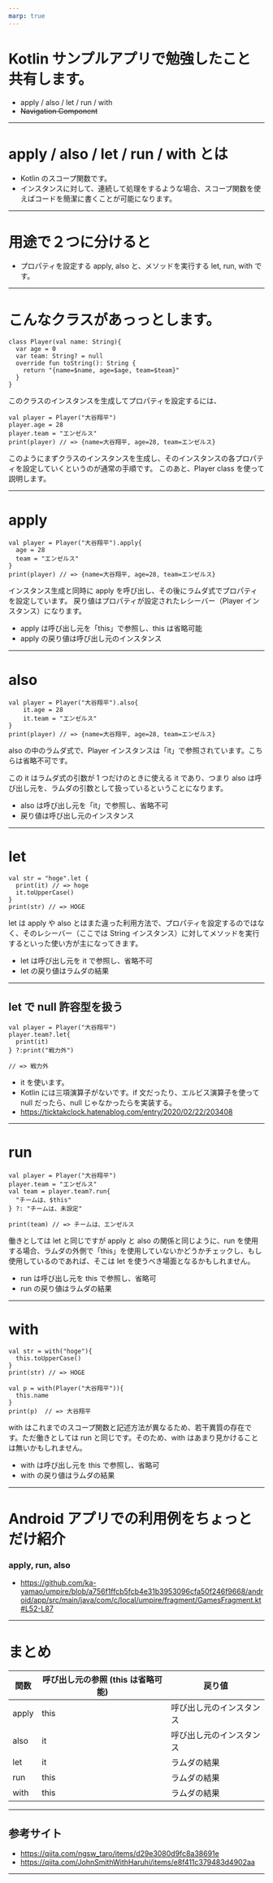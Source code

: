 ```yaml
---
marp: true
---
```


# Kotlin サンプルアプリで勉強したこと共有します。

- apply / also / let / run / with
- ~~Navigation Component~~

---

# apply / also / let / run / with とは

- Kotlin のスコープ関数です。
- インスタンスに対して、連続して処理をするような場合、スコープ関数を使えばコードを簡潔に書くことが可能になります。

---

# 用途で２つに分けると

- プロパティを設定する apply, also と、メソッドを実行する let, run, with です。

---

# こんなクラスがあっっとします。

```
class Player(val name: String){
  var age = 0
  var team: String? = null
  override fun toString(): String {
    return "{name=$name, age=$age, team=$team}"
  }
}
```

このクラスのインスタンスを生成してプロパティを設定するには、

```
val player = Player("大谷翔平")
player.age = 28
player.team = "エンゼルス"
print(player) // => {name=大谷翔平, age=28, team=エンゼルス}
```

このようにまずクラスのインスタンスを生成し、そのインスタンスの各プロパティを設定していくというのが通常の手順です。
このあと、Player class を使って説明します。

---

# apply

```
val player = Player("大谷翔平").apply{
  age = 28
  team = "エンゼルス"
}
print(player) // => {name=大谷翔平, age=28, team=エンゼルス}
```

インスタンス生成と同時に apply を呼び出し、その後にラムダ式でプロパティを設定しています。
戻り値はプロパティが設定されたレシーバー（Player インスタンス）になります。

- apply は呼び出し元を「this」で参照し、this は省略可能
- apply の戻り値は呼び出し元のインスタンス

---

# also

```
val player = Player("大谷翔平").also{
    it.age = 28
    it.team = "エンゼルス"
}
print(player) // => {name=大谷翔平, age=28, team=エンゼルス}
```

also の中のラムダ式で、Player インスタンスは「it」で参照されています。こちらは省略不可です。

この it はラムダ式の引数が 1 つだけのときに使える it であり、つまり also は呼び出し元を、ラムダの引数として扱っているということになります。

- also は呼び出し元を「it」で参照し、省略不可
- 戻り値は呼び出し元のインスタンス

---

# let

```
val str = "hoge".let {
  print(it) // => hoge
  it.toUpperCase()
}
print(str) // => HOGE
```

let は apply や also とはまた違った利用方法で、プロパティを設定するのではなく、そのレシーバー（ここでは String インスタンス）に対してメソッドを実行するといった使い方が主になってきます。

- let は呼び出し元を it で参照し、省略不可
- let の戻り値はラムダの結果

---

## let で null 許容型を扱う

```
val player = Player("大谷翔平")
player.team?.let{
  print(it)
} ?:print("戦力外")

// => 戦力外
```

- it を使います。
- Kotlin には三項演算子がないです。if 文だったり、エルビス演算子を使って null だったら、null じゃなかったらを実装する。
- https://ticktakclock.hatenablog.com/entry/2020/02/22/203408

---

# run

```
val player = Player("大谷翔平")
player.team = "エンゼルス"
val team = player.team?.run{
  "チームは、$this"
} ?: "チームは、未設定"

print(team) // => チームは、エンゼルス
```

働きとしては let と同じですが apply と also の関係と同じように、run を使用する場合、ラムダの外側で「this」を使用していないかどうかチェックし、もし使用しているのであれば、そこは let を使うべき場面となるかもしれません。

- run は呼び出し元を this で参照し、省略可
- run の戻り値はラムダの結果

---

# with

```
val str = with("hoge"){
  this.toUpperCase()
}
print(str) // => HOGE

val p = with(Player("大谷翔平")){
  this.name
}
print(p)  // => 大谷翔平
```

with はこれまでのスコープ関数と記述方法が異なるため、若干異質の存在です。ただ働きとしては run と同じです。そのため、with はあまり見かけることは無いかもしれません。

- with は呼び出し元を this で参照し、省略可
- with の戻り値はラムダの結果

---

# Android アプリでの利用例をちょっとだけ紹介

### apply, run, also

- https://github.com/ka-yamao/umpire/blob/a756f1ffcb5fcb4e31b3953096cfa50f246f9668/android/app/src/main/java/com/c/local/umpire/fragment/GamesFragment.kt#L52-L87

---

# まとめ

| 関数  | 呼び出し元の参照 (this は省略可能) | 戻り値                   |
| ----- | ---------------------------------- | ------------------------ |
| apply | this                               | 呼び出し元のインスタンス |
| also  | it                                 | 呼び出し元のインスタンス |
| let   | it                                 | ラムダの結果             |
| run   | this                               | ラムダの結果             |
| with  | this                               | ラムダの結果             |

---

## 参考サイト

- https://qiita.com/ngsw_taro/items/d29e3080d9fc8a38691e
- https://qiita.com/JohnSmithWithHaruhi/items/e8f411c379483d4902aa

---
